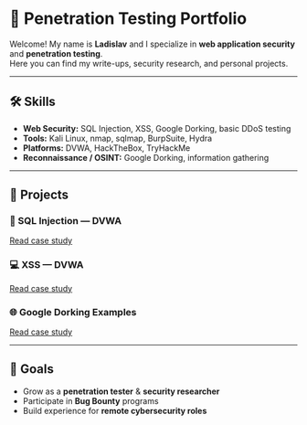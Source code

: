 # 🔐 Penetration Testing Portfolio

Welcome! My name is **Ladislav** and I specialize in **web application security** and **penetration testing**.  
Here you can find my write-ups, security research, and personal projects.  

---

## 🛠 Skills
- **Web Security:** SQL Injection, XSS, Google Dorking, basic DDoS testing  
- **Tools:** Kali Linux, nmap, sqlmap, BurpSuite, Hydra  
- **Platforms:** DVWA, HackTheBox, TryHackMe  
- **Reconnaissance / OSINT:** Google Dorking, information gathering

---

## 📂 Projects
### 🔎 SQL Injection — DVWA
[Read case study](./sql-injection-dvwa/report.md)

### 💻 XSS — DVWA
[Read case study](./xss-dvwa/report.md)

### 🌐 Google Dorking Examples
[Read case study](./google-dorking/report.md)

---

## 🎯 Goals
- Grow as a **penetration tester** & **security researcher**  
- Participate in **Bug Bounty** programs  
- Build experience for **remote cybersecurity roles**  

